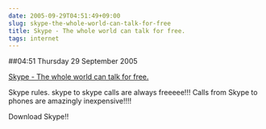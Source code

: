 ```yaml
---
date: 2005-09-29T04:51:49+09:00
slug: skype-the-whole-world-can-talk-for-free
title: Skype - The whole world can talk for free.
tags: internet
---
```


##04:51 Thursday 29 September 2005

[Skype - The whole world can talk for free.](http://skype.com/helloagain.html)

Skype rules.  skype to skype calls are always freeeee!!! Calls from Skype to phones are amazingly inexpensive!!!!

Download Skype!!
